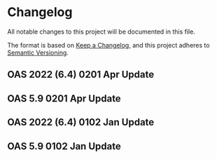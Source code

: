 # Changelog
All notable changes to this project will be documented in this file.

The format is based on [Keep a Changelog](https://keepachangelog.com/en/1.0.0/),
and this project adheres to [Semantic Versioning](https://semver.org/spec/v2.0.0.html).

## OAS 2022 (6.4) 0201 Apr Update  

## OAS 5.9 0201 Apr Update  

## OAS 2022 (6.4) 0102 Jan Update  

## OAS 5.9 0102 Jan Update  

